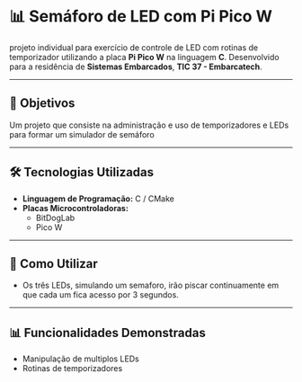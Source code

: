 # 📊 **Semáforo de LED com Pi Pico W**

projeto individual para exercício de controle de LED com rotinas de temporizador utilizando a placa **Pi Pico W** na linguagem **C**. Desenvolvido para a residência de **Sistemas Embarcados**, **TIC 37 - Embarcatech**.

---

## 🔎 **Objetivos**

Um projeto que consiste na administração e uso de temporizadores e LEDs para formar um simulador de semáforo

---

## 🛠️ **Tecnologias Utilizadas**

- **Linguagem de Programação:** C / CMake
- **Placas Microcontroladoras:**
  - BitDogLab
  - Pico W
---

## 📖 **Como Utilizar**

- Os três LEDs, simulando um semaforo, irão piscar continuamente em que cada um fica acesso por 3 segundos.

---

## 📊 **Funcionalidades Demonstradas**

- Manipulação de multiplos LEDs
- Rotinas de temporizadores

